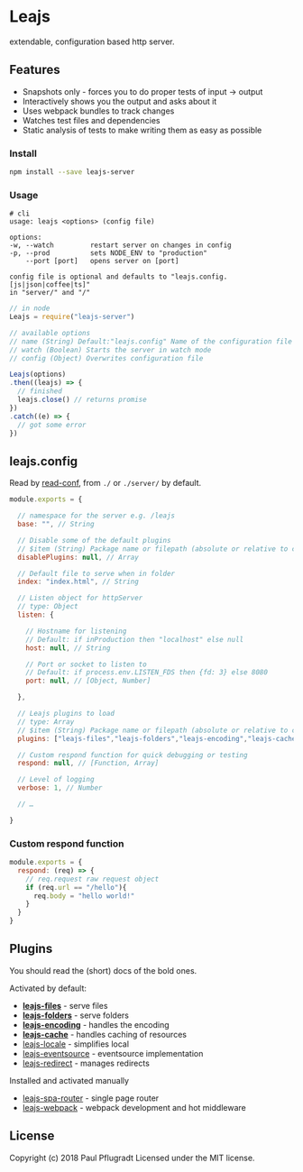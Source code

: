 # Leajs

extendable, configuration based http server.

## Features
- Snapshots only - forces you to do proper tests of input -> output
- Interactively shows you the output and asks about it
- Uses webpack bundles to track changes
- Watches test files and dependencies
- Static analysis of tests to make writing them as easy as possible

### Install
```sh
npm install --save leajs-server
```

### Usage
```
# cli
usage: leajs <options> (config file)

options:
-w, --watch         restart server on changes in config
-p, --prod          sets NODE_ENV to "production"
    --port [port]   opens server on [port]

config file is optional and defaults to "leajs.config.[js|json|coffee|ts]"
in "server/" and "/"
```

```js
// in node
Leajs = require("leajs-server")

// available options
// name (String) Default:"leajs.config" Name of the configuration file
// watch (Boolean) Starts the server in watch mode
// config (Object) Overwrites configuration file

Leajs(options)
.then((leajs) => {
  // finished
  leajs.close() // returns promise
})
.catch((e) => {
  // got some error
})
```

## leajs.config
Read by [read-conf](https://github.com/paulpflug/read-conf), from `./` or `./server/` by default.
```js
module.exports = {

  // namespace for the server e.g. /leajs
  base: "", // String

  // Disable some of the default plugins
  // $item (String) Package name or filepath (absolute or relative to cwd) of plugin
  disablePlugins: null, // Array

  // Default file to serve when in folder
  index: "index.html", // String

  // Listen object for httpServer
  // type: Object
  listen: {

    // Hostname for listening
    // Default: if inProduction then "localhost" else null
    host: null, // String

    // Port or socket to listen to
    // Default: if process.env.LISTEN_FDS then {fd: 3} else 8080
    port: null, // [Object, Number]

  },

  // Leajs plugins to load
  // type: Array
  // $item (String) Package name or filepath (absolute or relative to cwd) of plugin
  plugins: ["leajs-files","leajs-folders","leajs-encoding","leajs-cache","leajs-locale","leajs-eventsource","leajs-redirect"],

  // Custom respond function for quick debugging or testing
  respond: null, // [Function, Array]

  // Level of logging
  verbose: 1, // Number

  // …

}
```

### Custom respond function
```js
module.exports = {
  respond: (req) => {
    // req.request raw request object
    if (req.url == "/hello"){
      req.body = "hello world!"
    }
  }
}
```

## Plugins

You should read the (short) docs of the bold ones.

Activated by default:
- **[leajs-files](https://github.com/lea-js/leajs-files)** - serve files
- **[leajs-folders](https://github.com/lea-js/leajs-folders)** - serve folders
- **[leajs-encoding](https://github.com/lea-js/leajs-encoding)** - handles the encoding
- **[leajs-cache](https://github.com/lea-js/leajs-cache)** - handles caching of resources
- [leajs-locale](https://github.com/lea-js/leajs-locale) - simplifies local
- [leajs-eventsource](https://github.com/lea-js/leajs-eventsource) - eventsource implementation
- [leajs-redirect](https://github.com/lea-js/leajs-redirect) - manages redirects

Installed and activated manually
- [leajs-spa-router](https://github.com/lea-js/leajs-spa-router) - single page router
- [leajs-webpack](https://github.com/lea-js/leajs-webpack) - webpack development and hot middleware

## License
Copyright (c) 2018 Paul Pflugradt
Licensed under the MIT license.
